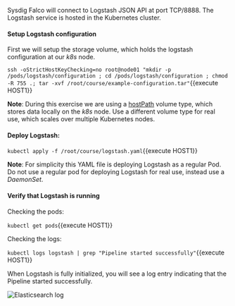 Sysdig Falco will connect to Logstash JSON API at port TCP/8888. The Logstash service is hosted in the Kubernetes cluster.  

#### Setup Logstash configuration

First we will setup the storage volume, which holds the logstash configuration at our *k8s* node.

`ssh -oStrictHostKeyChecking=no root@node01 "mkdir -p /pods/logstash/configuration ; cd /pods/logstash/configuration ; chmod -R 755 .; tar -xvf /root/course/example-configuration.tar"`{{execute HOST1}}

**Note**: During this exercise we are using a [hostPath](https://kubernetes.io/docs/concepts/storage/volumes/#hostpath) volume type, which stores data locally on the *k8s* node. Use a different volume type for real use, which scales over multiple Kubernetes nodes.

#### Deploy Logstash:

`kubectl apply -f /root/course/logstash.yaml`{{execute HOST1}}

**Note**: For simplicity this YAML file is deploying Logstash as a regular Pod. Do not use a regular pod for deploying Logstash for real use, instead use a *DaemonSet*.

#### Verify that Logstash is running

Checking the pods:

`kubectl get pods`{{execute HOST1}}

Checking the logs:

`kubectl logs logstash | grep "Pipeline started successfully"`{{execute HOST1}}

When Logstash is fully initialized, you will see a log entry indicating that the Pipeline started successfully.

![Elasticsearch log](https://user-images.githubusercontent.com/25182304/43620198-8830e4a6-969f-11e8-9c05-0cd6ffc5ab96.png)
